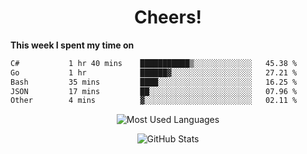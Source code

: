 <h1 align="center">Cheers!</h1>

**This week I spent my time on**
<!--START_SECTION:waka-->

```txt
C#           1 hr 40 mins    ███████████▒░░░░░░░░░░░░░   45.38 %
Go           1 hr            ██████▓░░░░░░░░░░░░░░░░░░   27.21 %
Bash         35 mins         ████░░░░░░░░░░░░░░░░░░░░░   16.25 %
JSON         17 mins         ██░░░░░░░░░░░░░░░░░░░░░░░   07.96 %
Other        4 mins          ▓░░░░░░░░░░░░░░░░░░░░░░░░   02.11 %
```

<!--END_SECTION:waka-->

<p align="center"><img src="https://github-readme-stats.vercel.app/api/top-langs/?username=thnkrn&layout=compact&hide=html&theme=tokyonight" alt="Most Used Languages" /></p>

<p align="center"><img src="https://github-readme-stats.vercel.app/api?username=thnkrn&show_icons=true&count_private=true&theme=tokyonight&show=reviews&hide_rank=false&rank_icon=github" alt="GitHub Stats" /></p>

<!-- <p align="center"><a href="https://wakatime.com"><img src="https://wakatime.com/share/@thnkrn/40092326-d1bd-471b-89da-9a7c63939402.png" /></p>
 -->
